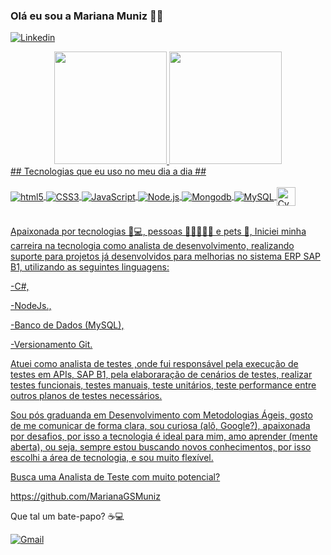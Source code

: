 ### Olá eu sou a Mariana Muniz 🙋‍♀️
[![Linkedin](https://img.shields.io/badge/LinkedIn-0077B5?style=for-the-badge&logo=linkedin&logoColor=white)](https://www.linkedin.com/in/mariana-muniz-analista-de-testes/)</br>
<div align="center">
  <a href="https://github.com/MarianaGSMuniz">
  <img height="180em" src="https://github-readme-stats.vercel.app/api?username=MarianaGSMuniz&show_icons=true&theme=dracula&include_all_commits=true&count_private=true"/>
  <img height="180em" src="https://github-readme-stats.vercel.app/api/top-langs/?username=marianagsmuniz&layout=compact&langs_count=7&theme=dracula"/>
</div>
## Tecnologias que eu uso no meu dia a dia ##
<div style ="display: inline_block"></br>
<img align="center" alt= "html5" src="https://img.shields.io/badge/HTML5-E34F26?style=for-the-badge&logo=html5&logoColor=white" />
<img align="center" alt= "CSS3" src="https://img.shields.io/badge/CSS3-1572B6?style=for-the-badge&logo=css3&logoColor=white" />
<img align="center" alt= "JavaScript" src="https://img.shields.io/badge/JavaScript-323330?style=for-the-badge&logo=javascript&logoColor=F7DF1E">
<img align="center" alt= "Node.js" src="https://img.shields.io/badge/Node.js-43853D?style=for-the-badge&logo=node.js&logoColor=white" />
<img align="center" alt= "Mongodb" src="https://img.shields.io/badge/MongoDB-4EA94B?style=for-the-badge&logo=mongodb&logoColor=white" />
<img align="center" alt= "MySQL" src="https://img.shields.io/badge/MySQL-005C84?style=for-the-badge&logo=mysql&logoColor=white" />
<img align="center" alt= "Cypress" src="https://user-images.githubusercontent.com/101331946/225935502-735bc26e-9f96-42fe-be43-5336937b61c9.svg" width="30px" />

 </div> <br/>

 Apaixonada por tecnologias 📱💻, pessoas 🙍‍♀️🙎‍♂️👶 e pets 🐾, Iniciei minha carreira na tecnologia como analista de desenvolvimento, realizando suporte para projetos já desenvolvidos para melhorias no sistema ERP SAP B1, utilizando as seguintes linguagens: 
 
-C#,

-NodeJs.,

-Banco de Dados (MySQL),

-Versionamento Git.

Atuei como analista de testes ,onde fui responsável pela execução de testes em APIs, SAP B1, pela elaboraração de cenários de testes, realizar testes funcionais, testes manuais, teste unitários, teste performance entre outros planos de testes necessários.

Sou pós graduanda em Desenvolvimento com Metodologias Ágeis, gosto de me comunicar de forma clara, sou curiosa (alô, Google?), apaixonada por desafios, por isso a tecnologia é ideal para mim, amo aprender (mente aberta), ou seja, sempre estou buscando novos conhecimentos, por isso escolhi a área de tecnologia, e sou muito flexível.


Busca uma Analista de Teste com muito potencial?

https://github.com/MarianaGSMuniz

Que tal um bate-papo? ☕💻

[![Gmail](	https://img.shields.io/badge/Gmail-D14836?style=for-the-badge&logo=gmail&logoColor=white)](mailto:maewerton60@gmail.com">)
